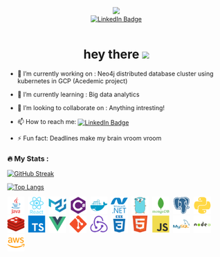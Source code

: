 <div id="header" align="center">
  <img src="https://media.giphy.com/media/jdPMeyv9rn0hZHh8n9/giphy.gif" width="300"/>
  <div id="badges">
 <a href="https://www.linkedin.com/in/ozwin-lobo/"> <img src="https://img.shields.io/badge/LinkedIn-blue?style=for-the-badge&logo=linkedin&logoColor=white" alt="LinkedIn Badge"/> </a>
</div>
<img src="https://komarev.com/ghpvc/?username=ozwin&style=flat-square&color=blue" alt=""/>
 <h1>
  hey there
  <img src="https://media.giphy.com/media/hvRJCLFzcasrR4ia7z/giphy.gif" width="30px"/>
</h1>
</div>

- 🔭 I’m currently working on : Neo4j distributed database cluster using kubernetes in GCP (Acedemic project)
- 🌱 I’m currently learning : Big data analytics
- 👯 I’m looking to collaborate on : Anything intresting!
- 📫 How to reach me: <a href="https://www.linkedin.com/in/ozwin-lobo/"> <img src="https://img.shields.io/badge/LinkedIn-blue?style=for-the-badge&logo=linkedin&logoColor=white" height="20px" width="80px" alt="LinkedIn Badge" align="center"/> </a>

- ⚡ Fun fact: Deadlines make my brain vroom vroom

### :fire: My Stats :
[![GitHub Streak](http://github-readme-streak-stats.herokuapp.com?user=ozwin&theme=dark&mode=weekly)](https://git.io/streak-stats)

[![Top Langs](https://github-readme-stats.vercel.app/api/top-langs/?username=ozwin)](https://github.com/anuraghazra/github-readme-stats)

<div>
  <img src="https://github.com/devicons/devicon/blob/master/icons/java/java-original-wordmark.svg" title="Java" alt="Java" width="40" height="40"/>&nbsp;
  <img src="https://github.com/devicons/devicon/blob/master/icons/react/react-original-wordmark.svg" title="React" alt="React" width="40" height="40"/>&nbsp;
  <img src="https://github.com/devicons/devicon/blob/master/icons/materialui/materialui-original.svg" title="Material UI" alt="Material UI" width="40" height="40"/>&nbsp;
   <img src="https://github.com/devicons/devicon/blob/master/icons/csharp/csharp-plain.svg" title="c-sharp" alt="c-sharp" width="40" height="40"/>&nbsp;
     <img src="https://github.com/devicons/devicon/blob/master/icons/docker/docker-plain.svg" title="docker-plain" alt="docker-original" width="40" height="40"/>&nbsp;
     <img src="https://github.com/devicons/devicon/blob/master/icons/dot-net/dot-net-plain-wordmark.svg" title="dot-net-plain-wordmark" alt="dot-net-plain-wordmark" width="40" height="40"/>&nbsp;
     <img src="https://github.com/devicons/devicon/blob/master/icons/go/go-original.svg" title="go-original" alt="go-original" width="40" height="40"/>&nbsp;
     <img src="https://github.com/devicons/devicon/blob/master/icons/mongodb/mongodb-plain-wordmark.svg" title="mongodb-plain-wordmark" alt="mongodb-plain-wordmark" width="40" height="40"/>&nbsp;
     <img src="https://github.com/devicons/devicon/blob/master/icons/postgresql/postgresql-plain.svg" title="postgresql-plain" alt="postgresql-plain" width="40" height="40"/>&nbsp;
     <img src="https://github.com/devicons/devicon/blob/master/icons/python/python-plain.svg" title="python-plain" alt="python-plain" width="40" height="40"/>&nbsp;
     <img src="https://github.com/devicons/devicon/blob/master/icons/redis/redis-original.svg" title="redis-original" alt="redis-original" width="40" height="40"/>&nbsp;
     <img src="https://github.com/devicons/devicon/blob/master/icons/typescript/typescript-original.svg" title="typescript-original" alt="typescript-original" width="40" height="40"/>&nbsp;
     <img src="https://github.com/devicons/devicon/blob/master/icons/vuejs/vuejs-original.svg" title="vuejs-plain" alt="vuejs-plain" width="40" height="40"/>&nbsp;
  <img src="https://github.com/devicons/devicon/blob/master/icons/git/git-original.svg" title="Git" alt="Git" width="40" height="40"/>&nbsp;
  <img src="https://github.com/devicons/devicon/blob/master/icons/redux/redux-original.svg" title="Redux" alt="Redux " width="40" height="40"/>&nbsp;
  <img src="https://github.com/devicons/devicon/blob/master/icons/css3/css3-plain-wordmark.svg"  title="CSS3" alt="CSS" width="40" height="40"/>&nbsp;
  <img src="https://github.com/devicons/devicon/blob/master/icons/html5/html5-original.svg" title="HTML5" alt="HTML" width="40" height="40"/>&nbsp;
  <img src="https://github.com/devicons/devicon/blob/master/icons/javascript/javascript-original.svg" title="JavaScript" alt="JavaScript" width="40" height="40"/>&nbsp;
  <img src="https://github.com/devicons/devicon/blob/master/icons/mysql/mysql-original-wordmark.svg" title="MySQL"  alt="MySQL" width="40" height="40"/>&nbsp;
  <img src="https://github.com/devicons/devicon/blob/master/icons/nodejs/nodejs-original-wordmark.svg" title="NodeJS" alt="NodeJS" width="40" height="40"/>&nbsp;
  <img src="https://github.com/devicons/devicon/blob/master/icons/amazonwebservices/amazonwebservices-plain-wordmark.svg" title="AWS" alt="AWS" width="40" height="40"/>&nbsp;
</div>
